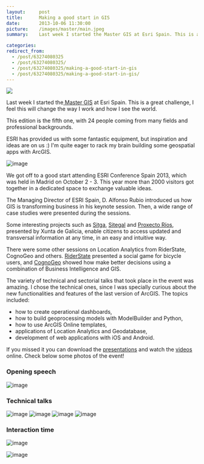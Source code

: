 ```yaml
---
layout:     post
title:      Making a good start in GIS
date:       2013-10-06 11:30:00
picture:    /images/master/main.jpeg
summary:    Last week I started the Master GIS at Esri Spain. This is a great challenge, I feel this will change the way I work and how I see the world.

categories: 
redirect_from:
  - /post/63274080325
  - /post/63274080325/
  - /post/63274080325/making-a-good-start-in-gis
  - /post/63274080325/making-a-good-start-in-gis/
---
```

<div class="center">
  <img src="/images/master/main.jpeg">
</div>

Last week I started the[ Master GIS](http://www.esri.es/es/formacion/master-gis/plan-de-estudios/) at Esri Spain. This is a great challenge, I feel this will change the way I work and how I see the world.

This edition is the fifth one, with 24 people coming from many fields and professional backgrounds.

ESRI has provided us with some fantastic equipment, but inspiration and ideas are on us :) I'm quite eager to rack my brain building some geospatial apps with ArcGIS.

![image](/images/master/pic1.jpg)

We got off to a good start attending ESRI Conference Spain 2013, which was held in Madrid on October 2 - 3. This year more than 2000 visitors got together in a dedicated space to exchange valuable ideas.

The Managing Director of ESRI Spain, D. Alfonso Rubio introduced us how GIS is transforming business in his keynote session. Then, a wide range of case studies were presented during the sessions.

Some interesting projects such as [Sitga](http://sitga.xunta.es/sitganet/), [Sitegal](http://www.bantegal.com/sitegal/SetLocale.do;jsessionid=5E9260288E1A168E24B6EF3CA92CEC20) and [Proxecto Ríos](http://www.proxectorios.org/), presented by Xunta de Galicia, enable citizens to access updated and transversal information at any time, in an easy and intuitive way.

There were some other sessions on Location Analytics from RiderState, CognoGeo and others. [RiderState](http://www.riderstate.com/) presented a social game for bicycle users, and [CognoGeo](http://www.cognogeo.es/) showed how make better decisions using a combination of Business Intelligence and GIS.

The variety of technical and sectorial talks that took place in the event was amazing. I chose the technical ones, since I was specially curious about the new functionalities and features of the last version of ArcGIS. The topics included:

*   how to create operational dashboards,&nbsp;
*   how to build geoprocessing models with ModelBuilder and Python,&nbsp;
*   how to use ArcGIS Online templates,&nbsp;
*   applications of Location Analytics and Geodatabase,&nbsp;
*   development of web applications with iOS and Android.

If you missed it you can download the [presentations](http://evento.esri.es/es/esri2012/) and watch the [videos](https://www.youtube.com/playlist?list=PLA0D92DEC6469756F) online. Check below some photos of the event!

### Opening speech

![image](/images/master/pic2.jpg)

### Technical talks

![image](/images/master/pic3.jpg)
![image](/images/master/pic4.jpg)
![image](/images/master/pic5.jpg)
![image](/images/master/pic6.jpg)

### Interaction time

![image](/images/master/pic7.jpg)

![image](/images/master/pic8.jpg)

